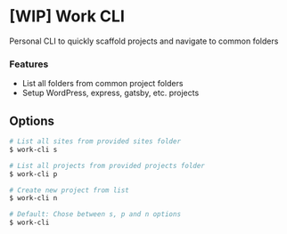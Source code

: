 # [WIP] Work CLI

Personal CLI to quickly scaffold projects and navigate to common folders

### Features
- List all folders from common project folders
- Setup WordPress, express, gatsby, etc. projects


## Options
```sh
# List all sites from provided sites folder
$ work-cli s

# List all projects from provided projects folder
$ work-cli p

# Create new project from list
$ work-cli n

# Default: Chose between s, p and n options
$ work-cli
```
